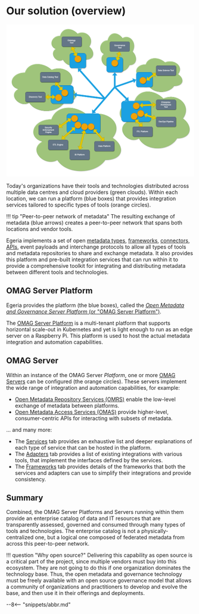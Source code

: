 <!-- SPDX-License-Identifier: CC-BY-4.0 -->
<!-- Copyright Contributors to the Egeria project. -->

# Our solution (overview)

![Distrubted operation](egeria-distributed-operation.png)

Today's organizations have their tools and technologies distributed across multiple data
centres and cloud providers (green clouds). Within each location, we can run a platform
(blue boxes) that provides integration services tailored to specific types of tools (orange
circles).

!!! tip "Peer-to-peer network of metadata"
    The resulting exchange of metadata (blue arrows) creates a peer-to-peer network that
    spans both locations and vendor tools.

Egeria implements a set of open [metadata types](types/), [frameworks](frameworks/),
[connectors](adapters/), [APIs](services/), event payloads and interchange protocols to
allow all types of tools and metadata repositories to share and exchange metadata. It also
provides this platform and pre-built integration services that can run within it to provide
a comprehensive toolkit for integrating and distributing metadata between different
tools and technologies.

## OMAG Server Platform

Egeria provides the platform (the blue boxes), called the [_Open Metadata and Governance
Server Platform_ (or "OMAG Server Platform")](../guides/admin/concepts/omag-server-platform.md).

The [OMAG Server Platform](../guides/admin/concepts/omag-server-platform.md) is a multi-tenant
platform that supports horizontal scale-out in Kubernetes and yet is light enough to run as an
edge server on a Raspberry Pi. This platform is used to host the actual metadata integration
and automation capabilities.

## OMAG Server

Within an instance of the OMAG Server _Platform_, one or more [OMAG Servers](../guides/admin/concepts/omag-server.md)
can be configured (the orange circles). These servers implement the wide range of integration and
automation capabilities, for example:

- [Open Metadata Repository Services (OMRS)](../services/omrs.md) enable the low-level exchange of metadata
  between platforms.
- [Open Metadata Access Services (OMAS)](../services/omas.md) provide higher-level, consumer-centric APIs for
  interacting with subsets of metadata.

... and many more:

- The [Services](../services/omrs.md) tab provides an exhaustive list and deeper explanations
  of each type of service that can be hosted in the platform.
- The [Adapters](../adapters/repos.md) tab provides a list of existing integrations with
  various tools, that implement the interfaces defined by the services.
- The [Frameworks](../frameworks/alf.md) tab provides details of the frameworks that both
  the services and adapters can use to simplify their integrations and provide consistency.

## Summary

Combined, the OMAG Server Platforms and Servers running within them provide an enterprise
catalog of data and IT resources that are transparently assessed, governed and consumed
through many types of tools and technologies. The enterprise catalog is not a
physically-centralized one, but a logical one composed of federated metadata from across
this peer-to-peer network.

!!! question "Why open source?"
    Delivering this capability as open source is a critical part of the project,
    since multiple vendors must buy into this ecosystem. They are not going to do this if
    one organization dominates the technology base. Thus, the open metadata and governance
    technology must be freely available with an open source governance model that allows a
    community of organizations and practitioners to develop and evolve the base, and then use
    it in their offerings and deployments.

--8<-- "snippets/abbr.md"
